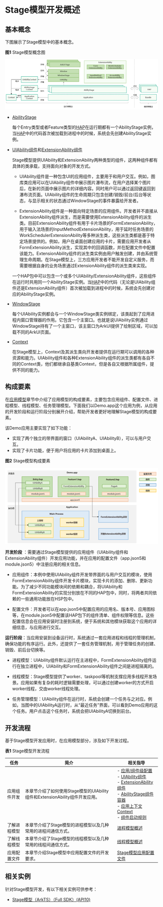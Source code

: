 # Stage模型开发概述

## 基本概念

下图展示了Stage模型中的基本概念。

**图1** Stage模型概念图

![stage-concepts](figures/stage-concepts.png)


- [AbilityStage](abilitystage.md)

  每个Entry类型或者Feature类型的[HAP](../quick-start/hap-package.md)在运行期都有一个AbilityStage实例，当[HAP](../quick-start/hap-package.md)中的代码首次被加载到进程中的时候，系统会先创建AbilityStage实例。
  
- [UIAbility组件](uiability-overview.md)和[ExtensionAbility组件](extensionability-overview.md)
  
  Stage模型提供UIAbility和ExtensionAbility两种类型的组件，这两种组件都有具体的类承载，支持面向对象的开发方式。
  
  - UIAbility组件是一种包含UI的应用组件，主要用于和用户交互。例如，图库类应用可以在UIAbility组件中展示图片瀑布流，在用户选择某个图片后，在新的页面中展示图片的详细内容。同时用户可以通过返回键返回到瀑布流页面。UIAbility组件的生命周期只包含创建/销毁/前台/后台等状态，与显示相关的状态通过WindowStage的事件暴露给开发者。
  
  - ExtensionAbility组件是一种面向特定场景的应用组件。开发者并不直接从ExtensionAbility组件派生，而是需要使用ExtensionAbility组件的派生类。目前ExtensionAbility组件有用于卡片场景的FormExtensionAbility，用于输入法场景的InputMethodExtensionAbility，用于延时任务场景的WorkSchedulerExtensionAbility等多种派生类，这些派生类都是基于特定场景提供的。例如，用户在桌面创建应用的卡片，需要应用开发者从FormExtensionAbility派生，实现其中的回调函数，并在配置文件中配置该能力。ExtensionAbility组件的派生类实例由用户触发创建，并由系统管理生命周期。在Stage模型上，三方应用开发者不能开发自定义服务，而需要根据自身的业务场景通过ExtensionAbility组件的派生类来实现。

  一个HAP包中可以包含一个或多个UIAbility/ExtensionAbility组件，这些组件在运行时共用同一个AbilityStage实例。当[HAP](../quick-start/hap-package.md)中的代码（无论是UIAbility组件还是ExtensionAbility组件）首次被加载到进程中的时候，系统会先创建对应的AbilityStage实例。
- [WindowStage](../windowmanager/application-window-stage.md)

  每个UIAbility实例都会与一个WindowStage类实例绑定，该类起到了应用进程内窗口管理器的作用。它包含一个主窗口。也就是说UIAbility实例通过WindowStage持有了一个主窗口，该主窗口为ArkUI提供了绘制区域，可以加载不同的ArkUI页面。

- [Context](application-context-stage.md)

  在Stage模型上，Context及其派生类向开发者提供在运行期可以调用的各种资源和能力。UIAbility组件和各种ExtensionAbility组件的派生类都有各自不同的Context类，他们都继承自基类Context，但是各自又根据所属组件，提供不同的能力。

## 构成要素
在[应用模型](./application-models.md)章节中介绍了应用模型的构成要素，主要包含应用组件、配置文件、进程模型、线程模型、任务管理模型。下面我们以Demo.app这个应用为例，从应用的开发阶段和运行阶段分别展开介绍，帮助开发者更好地理解Stage模型的构成要素。

该Demo应用主要实现了如下功能：
- 实现了两个独立的带界面的窗口（UIAbilityA、UIAbilityB），可以与用户交互。
- 实现了卡片功能，便于用户将应用的卡片添加到桌面上。

**图2** Stage模型构成要素

![stage-model-components](figures/stage-model-components-brief.png)

**开发阶段** ：需要通过Stage模型提供的应用组件（UIAbility组件和ExtensionAbility组件）开发应用功能，并在应用的配置文件（app.json5和module.json5）中注册应用的相关信息。

- 应用组件：本例中使用UIAbility组件开发带界面的与用户交互的模块，使用FormExtensionAbility组件开发卡片模块，实现卡片的添加、删除、更新功能。为了减少不同功能模块间的依赖和耦合，将UIAbility和FormExtensionAbility的实现分别放在不同的HAP包中，同时，将两者共同依赖的一些通用功能放在HSP包中。

- 配置文件：开发者可以在app.json5中配置应用的应用名、版本号、应用图标等，在module.json5中配置该HAP包下的组件清单、组件权限等信息。这些配置信息会在应用安装时注册到系统，便于系统和其他模块获取这个应用的详细信息，与应用进行交互。

**运行阶段**：当应用安装到设备运行时，系统通过一套应用进程和线程的管理机制，确保功能的有序运行。<!--Del-->此外，还提供了一套任务管理机制，用于管理任务的创建、销毁、前后台切换等。<!--DelEnd-->
 
- 进程模型：UIAbility组件默认运行在主进程中，FormExtensionAbility组件运行在独立进程中，UIAbility和FormExtensionAbility组件之间是进程隔离的。

- 线程模型：Stage模型提供了worker、taskpool等机制支撑应用多线程开发场景。应用如果有复杂的耗时逻辑需要处理，可以通过创建worker的方式开启worker线程，交由worker线程处理。

<!--Del-->
- 任务管理模型：UIAbility组件在运行时，系统会创建一个任务与之对应。例如，当图中的UIAbilityA运行时，从“最近任务”界面，可以看到Demo应用的这个任务。用户点击这个任务时，系统会把UIAbilityA切换到前台。
<!--DelEnd-->



## 开发流程

基于Stage模型开发应用时，在应用模型部分，涉及如下开发过程。

**表1** Stage模型开发流程

| 任务 | 简介 | 相关指导 |
| -------- | -------- | -------- |
| 应用组件开发 | 本章节介绍了如何使用Stage模型的UIAbility组件和ExtensionAbility组件开发应用。 | -&nbsp;[应用/组件级配置](application-component-configuration-stage.md)<br/>-&nbsp;[UIAbility组件](uiability-overview.md)<br/>-&nbsp;[ExtensionAbility组件](extensionability-overview.md)<br/>-&nbsp;[AbilityStage组件容器](abilitystage.md)<br/>-&nbsp;[应用上下文Context](application-context-stage.md)<br/>-&nbsp;[组件启动规则](component-startup-rules.md) |
| 了解进程模型 | 本章节介绍了Stage模型的进程模型以及几种常用的进程间通信方式。 | [进程模型概述](process-model-stage.md)|
| 了解线程模型 | 本章节介绍了Stage模型的线程模型以及几种常用的线程间通信方式。 | [线程模型概述](thread-model-stage.md) |
| 应用配置文件 | 本章节介绍Stage模型中应用配置文件的开发要求。 | [Stage模型应用配置文件](config-file-stage.md) |

## 相关实例

针对Stage模型开发，有以下相关实例可供参考：

- [Stage模型（ArkTS）（Full SDK）(API10)](https://gitee.com/openharmony/applications_app_samples/tree/master/code/SystemFeature/ApplicationModels/StageModel)